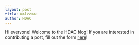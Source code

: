 ```yaml
---
layout: post
title: Welcome!
author: HDAC
---
```


Hi everyone! Welcome to the HDAC blog! If you are interested in contributing a post, fill out the form [here](https://forms.gle/2hSiRbveAVj6s7rj9)!
